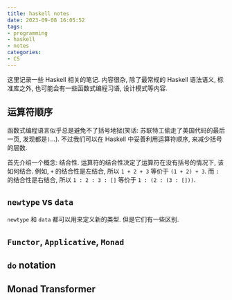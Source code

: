 ```yaml
---
title: haskell notes
date: 2023-09-08 16:05:52
tags:
- programming
- haskell
- notes
categories:
- CS
---
```


这里记录一些 Haskell 相关的笔记. 内容很杂, 除了最常规的 Haskell 语法语义, 标准库之外, 也可能会有一些函数式编程习语, 设计模式等内容.

## 运算符顺序

函数式编程语言似乎总是避免不了括号地狱(笑话: 苏联特工偷走了美国代码的最后一页, 发现都是`)`...). 不过我们可以在 Haskell 中妥善利用运算符顺序, 来减少括号的层数.

首先介绍一个概念: 结合性. 运算符的结合性决定了运算符在没有括号的情况下, 该如何结合. 例如, `+` 的结合性是左结合, 所以 `1 + 2 + 3` 等价于 `(1 + 2) + 3`. 而 `:` 的结合性是右结合, 所以 `1 : 2 : 3 : []` 等价于 `1 : (2 : (3 : []))`.

## `newtype` vs `data`

`newtype` 和 `data` 都可以用来定义新的类型. 但是它们有一些区别.

## `Functor`, `Applicative`, `Monad`

## `do` notation

## Monad Transformer
